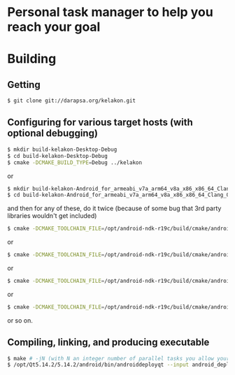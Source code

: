 # Personal task manager to help you reach your goal

# Building

## Getting

```sh
$ git clone git://darapsa.org/kelakon.git
```

## Configuring for various target hosts (with optional debugging)

```sh
$ mkdir build-kelakon-Desktop-Debug
$ cd build-kelakon-Desktop-Debug
$ cmake -DCMAKE_BUILD_TYPE=Debug ../kelakon
```

or

```sh
$ mkdir build-kelakon-Android_for_armeabi_v7a_arm64_v8a_x86_x86_64_Clang_Qt_5_14_2_for_Android-Debug
$ cd build-kelakon-Android_for_armeabi_v7a_arm64_v8a_x86_x86_64_Clang_Qt_5_14_2_for_Android-Debug
```

and then for any of these, do it twice (because of some bug that 3rd party libraries wouldn't get included)

```sh
$ cmake -DCMAKE_TOOLCHAIN_FILE=/opt/android-ndk-r19c/build/cmake/android.toolchain.cmake -DCMAKE_FIND_ROOT_PATH=/opt/Qt5.14.2/5.14.2/android -DANDROID_NATIVE_API_LEVEL=21 -DANDROID_ABI=arm64-v8a -DANDROID_SDK=/opt/android-sdk-update-manager -DCMAKE_PREFIX_PATH=/opt/Qt5.14.2/5.14.2/android -DCMAKE_BUILD_TYPE=Debug ../kelakon
```

or

```sh
$ cmake -DCMAKE_TOOLCHAIN_FILE=/opt/android-ndk-r19c/build/cmake/android.toolchain.cmake -DCMAKE_FIND_ROOT_PATH=/opt/Qt5.14.2/5.14.2/android -DANDROID_NATIVE_API_LEVEL=21 -DANDROID_ABI=armeabi-v7a -DANDROID_SDK=/opt/android-sdk-update-manager -DCMAKE_PREFIX_PATH=/opt/Qt5.14.2/5.14.2/android -DCMAKE_BUILD_TYPE=Debug ../kelakon
```

or

```sh
$ cmake -DCMAKE_TOOLCHAIN_FILE=/opt/android-ndk-r19c/build/cmake/android.toolchain.cmake -DCMAKE_FIND_ROOT_PATH=/opt/Qt5.14.2/5.14.2/android -DANDROID_NATIVE_API_LEVEL=21 -DANDROID_ABI=x86 -DANDROID_SDK=/opt/android-sdk-update-manager -DCMAKE_PREFIX_PATH=/opt/Qt5.14.2/5.14.2/android -DCMAKE_BUILD_TYPE=Debug ../kelakon
```

or

```sh
$ cmake -DCMAKE_TOOLCHAIN_FILE=/opt/android-ndk-r19c/build/cmake/android.toolchain.cmake -DCMAKE_FIND_ROOT_PATH=/opt/Qt5.14.2/5.14.2/android -DANDROID_NATIVE_API_LEVEL=21 -DANDROID_ABI=x86_64 -DANDROID_SDK=/opt/android-sdk-update-manager -DCMAKE_PREFIX_PATH=/opt/Qt5.14.2/5.14.2/android -DCMAKE_BUILD_TYPE=Debug ../kelakon
```

or so on.

## Compiling, linking, and producing executable

```sh
$ make # -jN (with N an integer number of parallel tasks you allow your computer to run for compiling this)
$ /opt/Qt5.14.2/5.14.2/android/bin/androiddeployqt --input android_deployment_settings.json --output android-build --android-platform android-24
```
